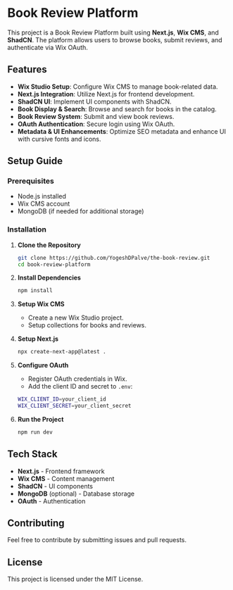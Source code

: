 # Book Review Platform

This project is a Book Review Platform built using **Next.js**, **Wix CMS**, and **ShadCN**. The platform allows users to browse books, submit reviews, and authenticate via Wix OAuth.

## Features

- **Wix Studio Setup**: Configure Wix CMS to manage book-related data.
- **Next.js Integration**: Utilize Next.js for frontend development.
- **ShadCN UI**: Implement UI components with ShadCN.
- **Book Display & Search**: Browse and search for books in the catalog.
- **Book Review System**: Submit and view book reviews.
- **OAuth Authentication**: Secure login using Wix OAuth.
- **Metadata & UI Enhancements**: Optimize SEO metadata and enhance UI with cursive fonts and icons.

## Setup Guide

### Prerequisites

- Node.js installed
- Wix CMS account
- MongoDB (if needed for additional storage)

### Installation

1. **Clone the Repository**

   ```sh
   git clone https://github.com/YogeshDPalve/the-book-review.git
   cd book-review-platform
   ```

2. **Install Dependencies**

   ```sh
   npm install
   ```

3. **Setup Wix CMS**
   - Create a new Wix Studio project.
   - Setup collections for books and reviews.
4. **Setup Next.js**

   ```sh
   npx create-next-app@latest .
   ```

5. **Configure OAuth**

   - Register OAuth credentials in Wix.
   - Add the client ID and secret to `.env`:

   ```sh
   WIX_CLIENT_ID=your_client_id
   WIX_CLIENT_SECRET=your_client_secret
   ```

6. **Run the Project**
   ```sh
   npm run dev
   ```

## Tech Stack

- **Next.js** - Frontend framework
- **Wix CMS** - Content management
- **ShadCN** - UI components
- **MongoDB** (optional) - Database storage
- **OAuth** - Authentication

## Contributing

Feel free to contribute by submitting issues and pull requests.

## License

This project is licensed under the MIT License.

